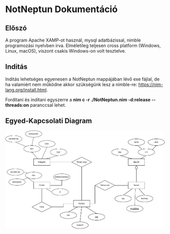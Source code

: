 # NotNeptun Dokumentáció
## Előszó
A program Apache XAMP-ot használ, mysql adatbázissal, nimble programozási nyelvben irva. Elméletileg teljesen cross platform (Windows, Linux, macOS), viszont csakis Windows-on volt tesztelve.
## Inditás
Inditás lehetséges egyenesen a NotNeptun mappájában lévő exe fájlal, de ha valamiért nem működne akkor szükségünk lesz a nimble-re: https://nim-lang.org/install.html.

Forditani és inditani egyszerre a **nim c -r ./NotNeptun.nim -d:release --threads:on** paranccsal lehet.

## Egyed-Kapcsolati Diagram
![E-K diagramm](./EK.png "Egyed-kapcsolati diagramm")